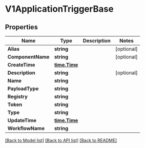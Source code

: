 # V1ApplicationTriggerBase

## Properties

Name | Type | Description | Notes
------------ | ------------- | ------------- | -------------
**Alias** | **string** |  | [optional] 
**ComponentName** | **string** |  | [optional] 
**CreateTime** | [**time.Time**](time.Time.md) |  | 
**Description** | **string** |  | [optional] 
**Name** | **string** |  | 
**PayloadType** | **string** |  | 
**Registry** | **string** |  | 
**Token** | **string** |  | 
**Type** | **string** |  | 
**UpdateTime** | [**time.Time**](time.Time.md) |  | 
**WorkflowName** | **string** |  | 

[[Back to Model list]](../README.md#documentation-for-models) [[Back to API list]](../README.md#documentation-for-api-endpoints) [[Back to README]](../README.md)



